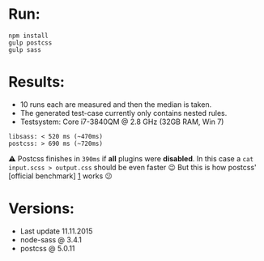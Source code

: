 Run:
===
```
npm install
gulp postcss
gulp sass
```

Results:
===

- 10 runs each are measured and then the median is taken.
- The generated test-case currently only contains nested rules.
- Testsystem: Core i7-3840QM @ 2.8 GHz (32GB RAM, Win 7)

```
libsass: < 520 ms (~470ms)
postcss: > 690 ms (~720ms)
```

:warning: Postcss finishes in `390ms` if **all** plugins were **disabled**.
In this case a `cat input.scss > output.css` should be even faster :wink:
But this is how postcss' [official benchmark] [1] works :confused:

Versions:
===

- Last update 11.11.2015
- node-sass @ 3.4.1
- postcss @ 5.0.11


[1]: https://github.com/postcss/benchmark